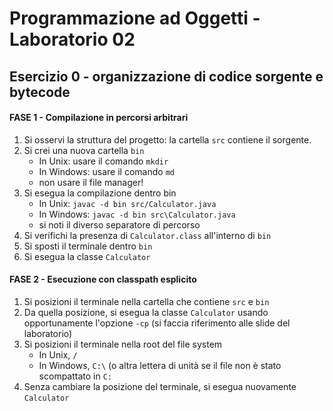 # Programmazione ad Oggetti - Laboratorio 02
## Esercizio 0 - organizzazione di codice sorgente e bytecode

#### FASE 1 - Compilazione in percorsi arbitrari

1. Si osservi la struttura del progetto: la cartella `src` contiene il sorgente.
2. Si crei una nuova cartella `bin`
    - In Unix: usare il comando `mkdir`
    - In Windows: usare il comando `md`
    - non usare il file manager!
3. Si esegua la compilazione dentro bin
    - In Unix: `javac -d bin src/Calculator.java`
    - In Windows: `javac -d bin src\Calculator.java`
    - si noti il diverso separatore di percorso
4. Si verifichi la presenza di `Calculator.class` all'interno di `bin`
5. Si sposti il terminale dentro `bin`
6. Si esegua la classe `Calculator`

#### FASE 2 - Esecuzione con classpath esplicito

1. Si posizioni il terminale nella cartella che contiene `src` e `bin`
2. Da quella posizione, si esegua la classe `Calculator` usando opportunamente l'opzione `-cp` (si faccia riferimento alle slide del laboratorio)
3. Si posizioni il terminale nella root del file system
    - In Unix, `/`
    - In Windows, `C:\` (o altra lettera di unità se il file non è stato scompattato in `C:`
4. Senza cambiare la posizione del terminale, si esegua nuovamente `Calculator`
